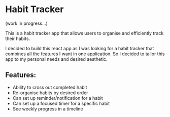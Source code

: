 # Habit Tracker

(work in progress...) <br>

This is a habit tracker app that allows users to organise and efficiently track their habits. <br>

I decided to build this react app as I was looking for a habit tracker that combines all the features I want in one application. So I decided to tailor this app to my personal needs and desired aesthetic.  

## Features:
- Ability to cross out completed habit
- Re-organise habits by desired order
- Can set up reminder/notification for a habit
- Can set up a focused timer for a specific habit
- See weekly progress in a timeline
